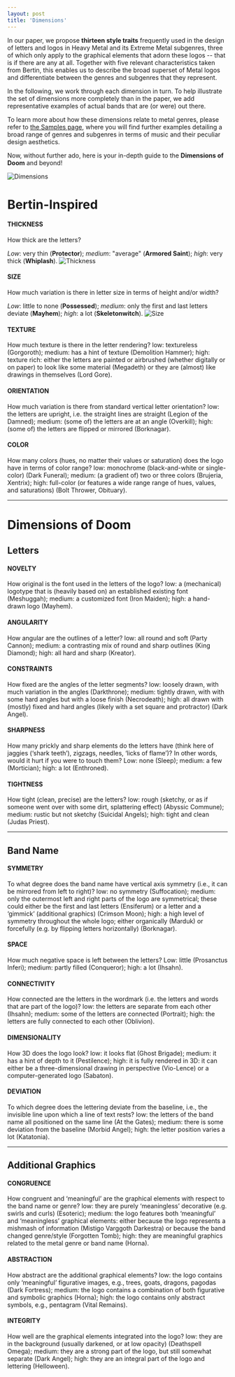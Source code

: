 ```yaml
---
layout: post
title: 'Dimensions'
---
```

In our paper, we propose **thirteen style traits** frequently used in the design of letters and logos in Heavy Metal and its Extreme Metal subgenres, three of which only apply to the graphical elements that adorn these logos -- that is if there are any at all. Together with five relevant characteristics taken from Bertin, this enables us to describe the broad superset of Metal logos and differentiate between the genres and subgenres that they represent. 

In the following, we work through each dimension in turn. To help illustrate the set of dimensions more completely than in the paper, we add representative examples of actual bands that are (or were) out there. 
<!-- Additionally, Gerrit provides commentary to explain what and to what extent these dimensions can say about genre determination. -->

To learn more about how these dimensions relate to metal genres, please refer to [the Samples page](\projects\proj-2), where you will find further examples detailing a broad range of genres and subgenres in terms of music and their peculiar design aesthetics. 

Now, without further ado, here is your in-depth guide to the **Dimensions of Doom** and beyond!


![Dimensions](..\assets\img\projects\proj-1\dimensions.png)

# Bertin-Inspired
#### THICKNESS
How thick are the letters? 

*Low*: very thin (**Protector**); *medium*: "average" (**Armored Saint**); *high*: very thick (**Whiplash**).
![Thickness](..\assets\img\projects\proj-1\thickness.jpg)

#### SIZE
How much variation is there in letter size in terms of height and/or width? 

*Low*: little to none (**Possessed**); *medium*: only the first and last letters deviate (**Mayhem**); *high*: a lot (**Skeletonwitch**).
![Size](..\assets\img\projects\proj-1\size.jpg)

#### TEXTURE
How much texture is there in the letter rendering?
low: textureless (Gorgoroth); medium: has a hint of texture (Demolition Hammer); high: texture rich: either the letters are painted or airbrushed (whether digitally or on paper) to look like some material (Megadeth) or they are (almost) like drawings in themselves (Lord Gore).

#### ORIENTATION
How much variation is there from standard vertical letter orientation?
low: the letters are upright, i.e. the straight lines are straight (Legion of the Damned); medium: (some of) the letters are at an angle (Overkill); high: (some of) the letters are flipped or mirrored (Borknagar).

#### COLOR
How many colors (hues, no matter their values or saturation) does the logo have in terms of color range? 
low: monochrome (black-and-white or single-color) (Dark Funeral); medium: (a gradient of) two or three colors (Brujeria, Xentrix); high: full-color (or features a wide range range of hues, values, and saturations) (Bolt Thrower, Obituary).

---

# Dimensions of Doom
## Letters
#### NOVELTY
How original is the font used in the letters of the logo?
low: a (mechanical) logotype that is (heavily based on) an established existing font (Meshuggah); medium: a customized font (Iron Maiden); high: a hand-drawn logo (Mayhem). 

#### ANGULARITY
How angular are the outlines of a letter? 
low: all round and soft (Party Cannon); medium: a contrasting mix of round and sharp outlines (King Diamond); high: all hard and sharp (Kreator). 

#### CONSTRAINTS
How fixed are the angles of the letter segments?
low: loosely drawn, with much variation in the angles (Darkthrone); medium: tightly drawn, with with some hard angles but with a loose finish (Necrodeath); high: all drawn with (mostly) fixed and hard angles (likely with a set square and protractor) (Dark Angel).

#### SHARPNESS
How many prickly and sharp elements do the letters have (think here of jaggies (‘shark teeth’), zigzags, needles, ‘licks of flame’)? In other words, would it hurt if you were to touch them?
Low: none (Sleep); medium: a few (Mortician); high: a lot (Enthroned).

#### TIGHTNESS
How tight (clean, precise) are the letters?
low: rough (sketchy, or as if someone went over with some dirt, splattering effect) (Abyssic Commune); medium: rustic but not sketchy (Suicidal Angels); high: tight and clean (Judas Priest).

---

## Band Name
#### SYMMETRY
To what degree does the band name have vertical axis symmetry (i.e., it can be mirrored from left to right)?
low: no symmetry (Suffocation); medium: only the outermost left and right parts of the logo are symmetrical; these could either be the first and last letters (Ensiferum) or a letter and a ‘gimmick’ (additional graphics) (Crimson Moon); high: a high level of symmetry throughout the whole logo; either organically (Marduk) or forcefully (e.g. by flipping letters horizontally) (Borknagar).

#### SPACE
How much negative space is left between the letters? 
Low: little (Prosanctus Inferi); medium: partly filled (Conqueror); high: a lot (Ihsahn).

#### CONNECTIVITY
How connected are the letters in the wordmark (i.e. the letters and words that are part of the logo)?
low: the letters are separate from each other (Ihsahn); medium: some of the letters are connected (Portrait); high: the letters are fully connected to each other (Oblivion).

#### DIMENSIONALITY
How 3D does the logo look?
low: it looks flat (Ghost Brigade); medium: it has a hint of depth to it (Pestilence); high: it is fully rendered in 3D: it can either be a three-dimensional drawing in perspective (Vio-Lence) or a computer-generated logo (Sabaton).

#### DEVIATION
To which degree does the lettering deviate from the baseline, i.e., the invisible line upon which a line of text rests?
low: the letters of the band name all positioned on the same line (At the Gates); medium: there is some deviation from the baseline (Morbid Angel); high: the letter position varies a lot (Katatonia).

---

## Additional Graphics
#### CONGRUENCE
How congruent and ‘meaningful’ are the graphical elements with respect to the band name or genre?
low: they are purely ‘meaningless’ decorative (e.g. swirls and curls) (Esoteric); medium: the logo features both ‘meaningful’ and ‘meaningless’ graphical elements: either because the logo represents a mishmash of information (Mistigo Varggoth Darkestra) or because the band changed genre/style (Forgotten Tomb); high: they are meaningful graphics related to the metal genre or band name (Horna).

#### ABSTRACTION
How abstract are the additional graphical elements? 
low: the logo contains only ‘meaningful’ figurative images, e.g., trees, goats, dragons, pagodas (Dark Fortress); medium: the logo contains a combination of both figurative and symbolic graphics (Horna); high: the logo contains only abstract symbols, e.g., pentagram (Vital Remains).

#### INTEGRITY
How well are the graphical elements integrated into the logo? 
low: they are in the background (usually darkened, or at low opacity) (Deathspell Omega); medium: they are a strong part of the logo, but still somewhat separate (Dark Angel); high: they are an integral part of the logo and lettering (Helloween).